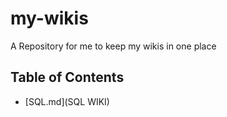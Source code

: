 # my-wikis

A Repository for me to keep my wikis in one place

## Table of Contents

- [SQL.md](SQL WIKI)
